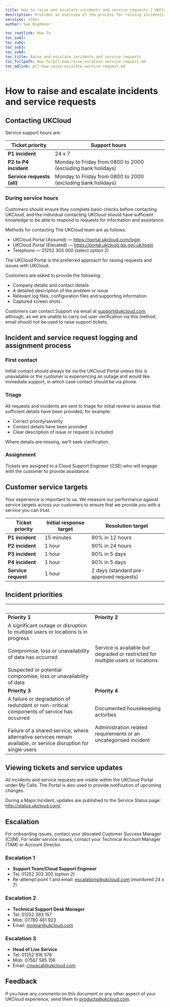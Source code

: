 ```yaml
---
title: How to raise and escalate incidents and service requests | UKCloud Ltd
description: Provides an overview of the process for raising incidents and service requests, as well as how to escalate them if necessary
services: other
author: Sue Highmoor

toc_rootlink: How To
toc_sub1:
toc_sub2:
toc_sub3:
toc_sub4:
toc_title: Raise and escalate incidents and service requests
toc_fullpath: How To/ptl-how-raise-escalate-service-request.md
toc_mdlink: ptl-how-raise-escalate-service-request.md
---
```


# How to raise and escalate incidents and service requests

## Contacting UKCloud

Service support hours are:

Ticket priority | Support hours
----------------|--------------
**P1 incident** | 24 x 7
**P2 to P4 incident** | Monday to Friday from 0800 to 2000 (excluding bank holidays)
**Service requests (all)** | Monday to Friday from 0800 to 2000 (excluding bank holidays)

### During service hours

Customers should ensure they complete basic checks before contacting UKCloud, and the individual contacting UKCloud should have sufficient knowledge to be able to respond to requests for information and assistance.

Methods for contacting The UKCloud team are as follows:

- UKCloud Portal (Assured) &mdash; <https://portal.ukcloud.com/login>
- UKCloud Portal (Elevated) &mdash; <https://portal.ukcloud.gsi.gov.uk/login>
- Telephone &mdash; 01252 303 300 (select option 2)

The UKCloud Portal is the preferred approach for raising requests and issues with UKCloud.

Customers are asked to provide the following:

- Company details and contact details
- A detailed description of the problem or issue
- Relevant log files, configuration files and supporting information
- Captured screen shots

Customers can contact Support via email at <support@ukcloud.com>, although, as we are unable to carry out user verification via this method, email should not be used to raise support tickets.

## Incident and service request logging and assignment process

### First contact

Initial contact should always be via the UKCloud Portal unless this is unavailable or the customer is experiencing an outage and would like immediate support, in which case contact should be via phone.

### Triage

All requests and incidents are sent to triage for initial review to assess that sufficient details have been provided, for example:

- Correct priority/severity
- Contact details have been provided
- Clear description of issue or request is included

Where details are missing, we'll seek clarification.

### Assignment

Tickets are assigned to a Cloud Support Engineer (CSE) who will engage with the customer to provide assistance.

## Customer service targets

Your experience is important to us. We measure our performance against service targets across our customers to ensure that we provide you with a service you can trust.

Ticket priority | Initial response target | Resolution target
----------------|-------------------------|------------------
**P1 incident** | 15 minutes | 90% in 12 hours
**P2 incident** | 1 hour | 90% in 24 hours
**P3 incident** | 1 hour | 90% in 5 days
**P4 incident** | 1 hour | 90% in 5 days
**Service request** | 1 hour | 2 days (standard pre-approved requests)

## Incident priorities

&nbsp; | &nbsp;
-----------|-----------
**Priority 1** | **Priority 2**
A significant outage or disruption to multiple users or locations is in progress</br></br>Compromise, loss or unavailability of data has occurred</br></br>Suspected or potential compromise, loss or unavailability of data | Service is available but degraded or restricted for multiple users or locations
**Priority 3** | **Priority 4**
A failure or degradation of redundant or non-critical components of service has occurred</br></br>Failure of a shared service, where alternative services remain available, or service disruption for single users | Documented housekeeping activities</br></br>Administration related requirements or an uncategorised incident

## Viewing tickets and service updates

All incidents and service requests are visible within the UKCloud Portal under My Calls. The Portal is also used to provide notification of upcoming changes.

During a Major Incident, updates are published to the Service Status page: <http://status.ukcloud.com/>.

## Escalation

For onboarding issues, contact your allocated Customer Success Manager (CSM). For wider service issues, contact your Technical Account Manager (TAM) or Account Director.

### Escalation 1

- **Support Team/Cloud Support Engineer**
- Tel: 01252 303 300 (option 2)
- Re-attempt point 1 and email: escalations@ukcloud.com (monitored 24 x 7)

### Escalation 2

- **Technical Support Desk Manager**
- Tel: 01252 393 157
- Mob: 07780 461 923
- Email: molejar@ukcloud.com

### Escalation 3

- **Head of Live Service**
- Tel: 01252 916 378
- Mob: 07587 585 156
- Email: cmuscat@ukcloud.com

## Feedback

If you have any comments on this document or any other aspect of your UKCloud experience, send them to <products@ukcloud.com>.
